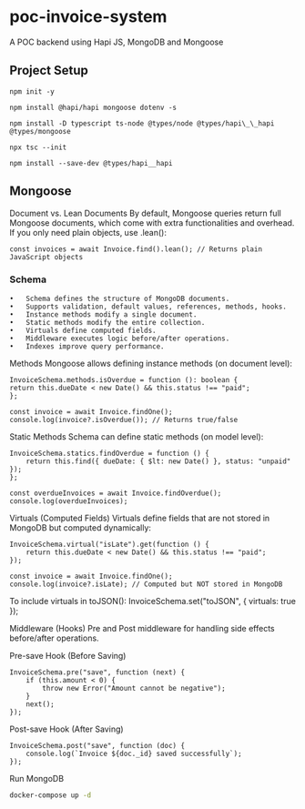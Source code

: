 # poc-invoice-system

A POC backend using Hapi JS, MongoDB and Mongoose

## Project Setup

```
npm init -y

npm install @hapi/hapi mongoose dotenv -s

npm install -D typescript ts-node @types/node @types/hapi\_\_hapi @types/mongoose

npx tsc --init

npm install --save-dev @types/hapi__hapi

```

## Mongoose

Document vs. Lean Documents
By default, Mongoose queries return full Mongoose documents, which come with extra functionalities and overhead. If you only need plain objects, use .lean():

```
const invoices = await Invoice.find().lean(); // Returns plain JavaScript objects
```

### Schema

    •	Schema defines the structure of MongoDB documents.
    •	Supports validation, default values, references, methods, hooks.
    •	Instance methods modify a single document.
    •	Static methods modify the entire collection.
    •	Virtuals define computed fields.
    •	Middleware executes logic before/after operations.
    •	Indexes improve query performance.

Methods
Mongoose allows defining instance methods (on document level):

```
InvoiceSchema.methods.isOverdue = function (): boolean {
return this.dueDate < new Date() && this.status !== "paid";
};

const invoice = await Invoice.findOne();
console.log(invoice?.isOverdue()); // Returns true/false
```

Static Methods
Schema can define static methods (on model level):

```
InvoiceSchema.statics.findOverdue = function () {
    return this.find({ dueDate: { $lt: new Date() }, status: "unpaid" });
};

const overdueInvoices = await Invoice.findOverdue();
console.log(overdueInvoices);
```

Virtuals (Computed Fields)
Virtuals define fields that are not stored in MongoDB but computed dynamically:

```
InvoiceSchema.virtual("isLate").get(function () {
    return this.dueDate < new Date() && this.status !== "paid";
});

const invoice = await Invoice.findOne();
console.log(invoice?.isLate); // Computed but NOT stored in MongoDB
```

To include virtuals in toJSON():
InvoiceSchema.set("toJSON", { virtuals: true });

Middleware (Hooks)
Pre and Post middleware for handling side effects before/after operations.

Pre-save Hook (Before Saving)

```
InvoiceSchema.pre("save", function (next) {
    if (this.amount < 0) {
        throw new Error("Amount cannot be negative");
    }
    next();
});
```

Post-save Hook (After Saving)

```
InvoiceSchema.post("save", function (doc) {
    console.log(`Invoice ${doc._id} saved successfully`);
});
```

Run MongoDB

```bash
docker-compose up -d
```

